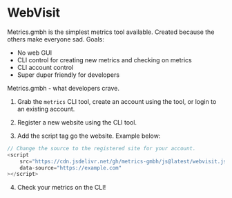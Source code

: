 # WebVisit

Metrics.gmbh is the simplest metrics tool available. Created because the others make everyone sad.
Goals:
- No web GUI
- CLI control for creating new metrics and checking on metrics
- CLI account control
- Super duper friendly for developers

Metrics.gmbh - what developers crave.

1. Grab the `metrics` CLI tool, create an account using the tool, or login to an existing account.

2. Register a new website using the CLI tool.

3. Add the script tag go the website. Example below:

```javascript
// Change the source to the registered site for your account.
<script 
    src="https://cdn.jsdelivr.net/gh/metrics-gmbh/js@latest/webvisit.js?source=https://example.com"
    data-source="https://example.com"
></script>
```

4. Check your metrics on the CLI! 

